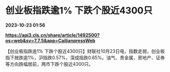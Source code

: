 # 创业板指跌逾1% 下跌个股近4300只

**2023-10-23 01:56**

**https://api3.cls.cn/share/article/1492500?os=web&sv=7.7.5&app=CailianpressWeb**

【创业板指跌逾1% 下跌个股近4300只】财联社10月23日电，指数走弱，创业板指下挫跌逾1%，沪指跌0.57%，深成指跌0.65%。油气、贵金属、房地产、证券等方向跌幅居前，两市下跌个股近4300只。